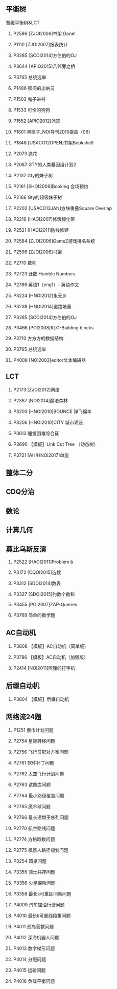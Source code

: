 ## 平衡树

暂缓平衡树&LCT

1. P2596 [ZJOI2006]书架 Done!

2. P1110 [ZJOI2007]报表统计

3. P3285 [SCOI2014]方伯伯的OJ

4. P3644 [APIO2015]八邻旁之桥

5. P3765 总统选举

6. P1486 郁闷的出纳员

7. P1503 鬼子进村

8. P1533 可怜的狗狗

9. P1552 [APIO2012]派遣

10. P1801 黑匣子_NOI导刊2010提高（06）

11. P1848 [USACO12OPEN]书架Bookshelf

12. P2073 送花

13. P2087 GTY的人类基因组计划2

14. P2137 Gty的妹子树

15. P2161 [SHOI2009]Booking 会场预约

16. P2166 Gty的超级妹子树

17. P2202 [USACO13JAN]方块重叠Square Overlap

18. P2219 [HAOI2007]修筑绿化带

19. P2521 [HAOI2011]防线修建

20. P2584 [ZJOI2006]GameZ游戏排名系统

21. P2596 [ZJOI2006]书架

22. P2710 数列

23. P2723 丑数 Humble Numbers

24. P2786 英语1（eng1）- 英语作文

25. P3224 [HNOI2012]永无乡

26. P3238 [HNOI2014]道路堵塞

27. P3285 [SCOI2014]方伯伯的OJ

28. P3466 [POI2008]KLO-Building blocks

29. P3710 方方方的数据结构

30. P3765 总统选举

31. P4008 [NOI2003]editor文本编辑器


## LCT

1. P2173 [ZJOI2012]网络

2. P2387 [NOI2014]魔法森林

3. P3203 [HNOI2010]BOUNCE 弹飞绵羊

4. P3206 [HNOI2010]CITY 城市建设

5. P3613 睡觉困难综合征

6. P3690 【模板】Link Cut Tree （动态树）

7. P3721 [AH/HNOI2017]单旋


## 整体二分

## CDQ分治

## 数论

## 计算几何

## 莫比乌斯反演

1. P2522 [HAOI2011]Problem b

2. P3172 [CQOI2015]选数

3. P3312 [SDOI2014]数表

4. P3327 [SDOI2015]约数个数和

5. P3455 [POI2007]ZAP-Queries

6. P3768 简单的数学题

## AC自动机

1. P3808 【模板】AC自动机（简单版）

2. P3796 【模板】AC自动机（加强版）

3. P2414 [NOI2011]阿狸的打字机

## 后缀自动机

1. P3804 【模板】后缀自动机

## 网络流24题

1. P1251 餐巾计划问题

2. P2754 星际转移问题

3. P2756 飞行员配对方案问题

4. P2761 软件补丁问题

5. P2762 太空飞行计划问题

6. P2763 试题库问题

7. P2764 最小路径覆盖问题

8. P2765 魔术球问题

9. P2766 最长递增子序列问题

10. P2770 航空路线问题

11. P2774 方格取数问题

12. P2775 机器人路径规划问题

13. P3254 圆桌问题

14. P3355 骑士共存问题

15. P3356 火星探险问题

16. P3358 最长k可重区间集问题

17. P4009 汽车加油行驶问题

18. P4010 最长k可重线段集问题

19. P4011 孤岛营救问题

20. P4012 深海机器人问题

21. P4013 数字梯形问题

22. P4014 分配问题

23. P4015 运输问题

24. P4016 负载平衡问题
